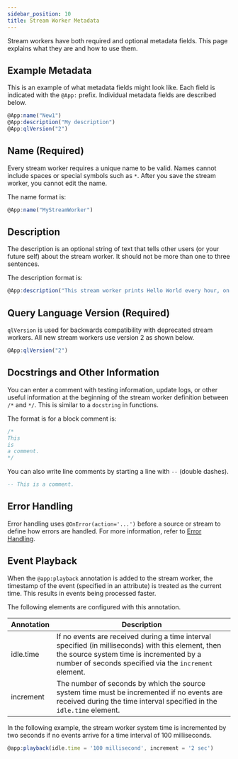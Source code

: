 ```yaml
---
sidebar_position: 10
title: Stream Worker Metadata
---
```


Stream workers have both required and optional metadata fields. This page explains what they are and how to use them.

## Example Metadata

This is an example of what metadata fields might look like. Each field is indicated with the `@App:` prefix. Individual metadata fields are described below.

```js
@App:name("New1")
@App:description("My description")
@App:qlVersion("2")
```

## Name (Required)

Every stream worker requires a unique name to be valid. Names cannot include spaces or special symbols such as `*`. After you save the stream worker, you cannot edit the name.

The name format is:

```js
@App:name("MyStreamWorker")
```

## Description

The description is an optional string of text that tells other users (or your future self) about the stream worker. It should not be more than one to three sentences.

The description format is:

```js
@App:description("This stream worker prints Hello World every hour, on the hour.")
```

## Query Language Version (Required)

`qlVersion` is used for backwards compatibility with deprecated stream workers. All new stream workers use version 2 as shown below.

```js
@App:qlVersion("2")
```

## Docstrings and Other Information

You can enter a comment with testing information, update logs, or other useful information at the beginning of the stream worker definition between `/*` and `*/`. This is similar to a `docstring` in functions.

The format is for a block comment is:

```js
/* 
This
is
a comment.
*/
```

You can also write line comments by starting a line with `--` (double dashes).

```sql
-- This is a comment.
```

## Error Handling

Error handling uses `@OnError(action='...')` before a source or stream to define how errors are handled. For more information, refer to [Error Handling](error-handling/index.md).

## Event Playback

When the `@app:playback` annotation is added to the stream worker, the timestamp of the event (specified in an attribute) is treated as the current time. This results in events being processed faster.

The following elements are configured with this annotation.

|Annotation| Description|
| ------------- |-------------|
| idle.time | If no events are received during a time interval specified (in milliseconds) with this element, then the source system time is incremented by a number of seconds specified via the `increment` element.|
| increment | The number of seconds by which the source system time must be incremented if no events are received during the time interval specified in the `idle.time` element. |

In the following example, the stream worker system time is incremented by two seconds if no events arrive for a time interval of 100 milliseconds.

```js
@app:playback(idle.time = '100 millisecond', increment = '2 sec') 
```
